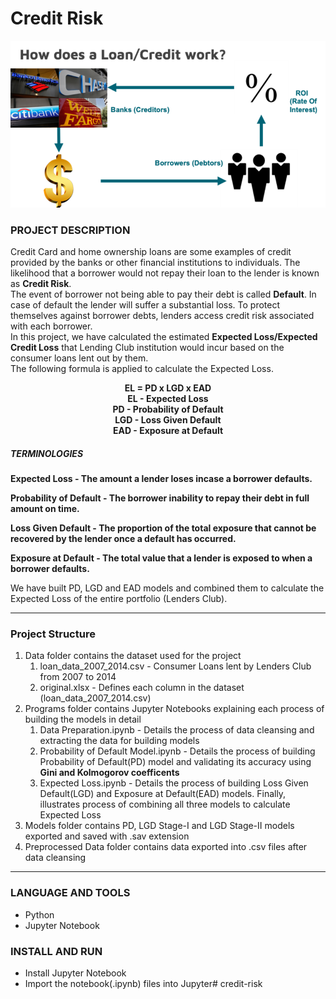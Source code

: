 # Credit Risk
<img alt="insecure" src="https://github.com/V-Abhishek/credit-risk/blob/main/images/Loan.png" />

### PROJECT DESCRIPTION
Credit Card and home ownership loans are some examples of credit provided by the banks or other financial institutions to individuals. The likelihood that a borrower would not repay their loan to the lender is known as **Credit Risk**.<br /> The event of borrower not being able to pay their debt is called **Default**. In case of default the lender will suffer a substantial loss. To protect themselves against borrower debts, lenders access credit risk associated with each borrower.
<br />In this project, we have calculated the estimated **Expected Loss/Expected Credit Loss** that Lending Club institution would incur based on the consumer loans lent out by them. <br /> The following formula is applied to calculate the Expected Loss.<br />
<p align="center">
<strong>EL = PD x LGD x EAD</strong><br />
<strong>EL - Expected Loss</strong><br />
<strong>PD - Probability of Default</strong><br />
<strong>LGD - Loss Given Default</strong><br />
<strong>EAD - Exposure at Default</strong>
</p> 

##### TERMINOLOGIES

**Expected Loss - The amount a lender loses incase a borrower defaults.**<br />

**Probability of Default - The borrower inability to repay their debt in full amount on time.**<br />

**Loss Given Default - The proportion of the total exposure that cannot be recovered by the lender once a default has occurred.**<br />

**Exposure at Default - The total value that a lender is exposed to when a borrower defaults.**<br />

<p> We have built PD, LGD and EAD models and combined them to calculate the Expected Loss of the entire portfolio (Lenders Club).</p>

---

### Project Structure

1. Data folder contains the dataset used for the project
	1. loan_data_2007_2014.csv - Consumer Loans lent by Lenders Club from 2007 to 2014
	2. original.xlsx - Defines each column in the dataset (loan_data_2007_2014.csv)
2. Programs folder contains Jupyter Notebooks explaining each process of building the models in detail
	1. Data Preparation.ipynb - Details the process of data cleansing and extracting the data for building models	
	2. Probability of Default Model.ipynb - Details the process of building Probability of Default(PD) model and validating its accuracy using **Gini and Kolmogorov coefficents**
	3. Expected Loss.ipynb - Details the process of building Loss Given Default(LGD) and Exposure at Default(EAD) models. Finally, illustrates process of combining all three models to calculate Expected Loss
3. Models folder contains PD, LGD Stage-I and LGD Stage-II models exported and saved with .sav extension
4. Preprocessed Data folder contains data exported into .csv files after data cleansing 	

---

### LANGUAGE AND TOOLS

- Python
- Jupyter Notebook

### INSTALL AND RUN

- Install Jupyter Notebook
- Import the notebook(.ipynb) files into Jupyter# credit-risk